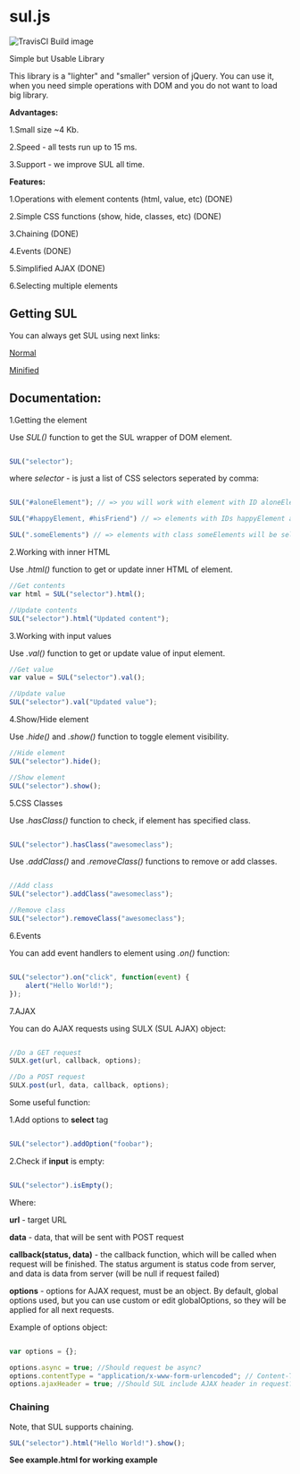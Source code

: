 # sul.js
![TravisCI Build image](https://travis-ci.org/MrOnlineCoder/sul.js.svg?branch=master)

Simple but Usable Library

This library is a "lighter" and "smaller" version of jQuery. You can use it, when you need simple operations with DOM and you do not want to load big library.

**Advantages:**

1.Small size ~4 Kb.

2.Speed - all tests run up to 15 ms.

3.Support - we improve SUL all time.

**Features:**

1.Operations with element contents (html, value, etc) (DONE)

2.Simple CSS functions (show, hide, classes, etc) (DONE)

3.Chaining (DONE)

4.Events (DONE)

5.Simplified AJAX (DONE)

6.Selecting multiple elements

## Getting SUL

You can always get SUL using next links:

[Normal](https://raw.githubusercontent.com/MrOnlineCoder/sul.js/master/src/sul.js)

[Minified](https://raw.githubusercontent.com/MrOnlineCoder/sul.js/master/dist/sul.js)


## Documentation:

1.Getting the element

Use *SUL()* function to get the SUL wrapper of DOM element.
```javascript

SUL("selector");

```

where *selector* - is just a list of CSS selectors seperated by comma:

```javascript

SUL("#aloneElement"); // => you will work with element with ID aloneElement

SUL("#happyElement, #hisFriend") // => elements with IDs happyElement and #hisFriend will be selected

SUL(".someElements") // => elements with class someElements will be selected

```

2.Working with inner HTML

Use *.html()* function to get or update inner HTML of element.

```javascript
//Get contents
var html = SUL("selector").html();

//Update contents
SUL("selector").html("Updated content");

```

3.Working with input values

Use *.val()* function to get or update value of input element.

```javascript
//Get value
var value = SUL("selector").val();

//Update value
SUL("selector").val("Updated value");
```

4.Show/Hide element

Use *.hide()* and *.show()* function to toggle element visibility.

```javascript
//Hide element
SUL("selector").hide();

//Show element
SUL("selector").show();
```

5.CSS Classes

Use *.hasClass()* function to check, if element has specified class.
```javascript

SUL("selector").hasClass("awesomeclass");

```

Use *.addClass()* and *.removeClass()* functions to remove or add classes.

```javascript

//Add class
SUL("selector").addClass("awesomeclass");

//Remove class
SUL("selector").removeClass("awesomeclass");

```

6.Events

You can add event handlers to element using *.on()* function:

```javascript

SUL("selector").on("click", function(event) {
	alert("Hello World!");
});

```

7.AJAX

You can do AJAX requests using SULX (SUL AJAX) object:

```javascript

//Do a GET request
SULX.get(url, callback, options);

//Do a POST request
SULX.post(url, data, callback, options);

```

Some useful function:

1.Add options to **select** tag

```javascript

SUL("selector").addOption("foobar");

```

2.Check if **input** is empty:

```javascript

SUL("selector").isEmpty();

```

Where:

**url** - target URL

**data** - data, that will be sent with POST request

**callback(status, data)** - the callback function, which will be called when request will be
finished. The status argument is status code from server, and data is data from server (will be null if request failed)

**options** - options for AJAX request, must be an object. By default, global options used, but you can use custom or edit globalOptions, so they will be applied for all next requests.

Example of options object:

```javascript

var options = {};

options.async = true; //Should request be async?
options.contentType = "application/x-www-form-urlencoded"; // Content-Type header
options.ajaxHeader = true; //Should SUL include AJAX header in request? (X-Requested-With)
```

### Chaining

Note, that SUL supports chaining.

```javascript
SUL("selector").html("Hello World!").show();
```

**See example.html for working example**
